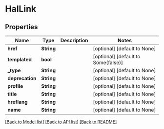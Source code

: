 # HalLink

## Properties
Name | Type | Description | Notes
------------ | ------------- | ------------- | -------------
**href** | **String** |  | [optional] [default to None]
**templated** | **bool** |  | [optional] [default to Some(false)]
**_type** | **String** |  | [optional] [default to None]
**deprecation** | **String** |  | [optional] [default to None]
**profile** | **String** |  | [optional] [default to None]
**title** | **String** |  | [optional] [default to None]
**hreflang** | **String** |  | [optional] [default to None]
**name** | **String** |  | [optional] [default to None]

[[Back to Model list]](../README.md#documentation-for-models) [[Back to API list]](../README.md#documentation-for-api-endpoints) [[Back to README]](../README.md)


